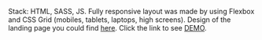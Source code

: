 Stack: HTML, SASS, JS.
Fully responsive layout was made by using Flexbox and CSS Grid (mobiles, tablets, laptops, high screens).
Design of the landing page you could find [here](https://www.figma.com/file/Fz588JKGuPS2Bk21De4KE5/brand_of_eco-cosmetics-FE-students?node-id=1%3A2).
Click the link to see [DEMO](https://msaikun.github.io/Eco-Cosmetics/).